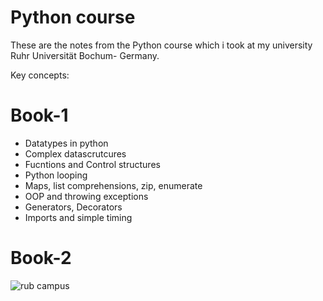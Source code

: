 # Python course
These are the notes from the Python course which i took at my university Ruhr Universität Bochum- Germany. 

Key concepts:

# Book-1
- Datatypes in python
- Complex datascrutcures
- Fucntions and Control structures
- Python looping
- Maps, list comprehensions, zip, enumerate
- OOP and throwing exceptions
- Generators, Decorators
- Imports and simple timing

# Book-2 



![rub campus](https://user-images.githubusercontent.com/36667934/45818205-57b5dd00-bce1-11e8-82d3-25f71d4993a1.jpg)
